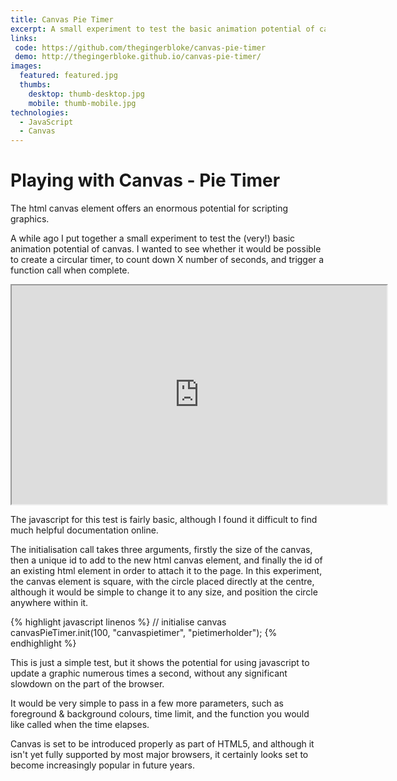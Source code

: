 ```yaml
---
title: Canvas Pie Timer
excerpt: A small experiment to test the basic animation potential of canvas, and potentially create a working visual timer system.
links:
 code: https://github.com/thegingerbloke/canvas-pie-timer
 demo: http://thegingerbloke.github.io/canvas-pie-timer/
images:
  featured: featured.jpg
  thumbs:
    desktop: thumb-desktop.jpg
    mobile: thumb-mobile.jpg
technologies:
  - JavaScript
  - Canvas
---
```


# Playing with Canvas - Pie Timer

The html canvas element offers an enormous potential for scripting graphics.

A while ago I put together a small experiment to test the (very!) basic animation potential of canvas.  I wanted to see whether it would be possible to create a circular timer, to count down X number of seconds, and trigger a function call when complete.

<iframe class="ArticleIframe" src="http://thegingerbloke.github.io/canvas-pie-timer/" width="600" height="350"></iframe>

The javascript for this test is fairly basic, although I found it difficult to find much helpful documentation online.

The initialisation call takes three arguments, firstly the size of the canvas, then a unique id to add to the new html canvas element, and finally the id of an existing html element in order to attach it to the page.  In this experiment, the canvas element is square, with the circle placed directly at the centre, although it would be simple to change it to any size, and position the circle anywhere within it.

{% highlight javascript linenos %}
// initialise canvas
canvasPieTimer.init(100, "canvaspietimer", "pietimerholder");
{% endhighlight %}

This is just a simple test, but it shows the potential for using javascript to update a graphic numerous times a second, without any significant slowdown on the part of the browser.

It would be very simple to pass in a few more parameters, such as foreground & background colours, time limit, and the function you would like called when the time elapses.

Canvas is set to be introduced properly as part of HTML5, and although it isn't yet fully supported by most major browsers, it certainly looks set to become increasingly popular in future years.
